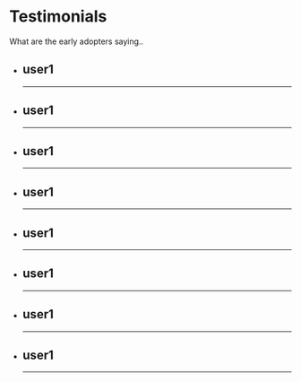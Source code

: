 # Testimonials

What are the early adopters saying..

<div class="grid cards" markdown>

-   __user1__
    ----
    ----

-   __user1__
    ----
    ----

-   __user1__
    ----
    ----

-   __user1__
    ----
    ----

-   __user1__
    ----
    ----

-   __user1__
    ----
    ----

-   __user1__
    ----
    ----

-   __user1__
    ----
    ----

</div>
